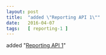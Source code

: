 ```yaml
---
layout: post
title:  "added \"Reporting API 1\""
date:   2016-04-07
tags:   [ reporting-1 ]
---
```


added "[Reporting API 1](/spec/reporting-1)"

